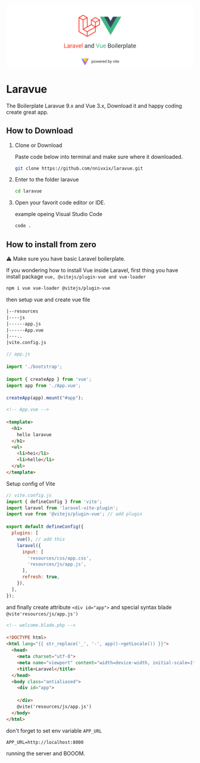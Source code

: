 ![laravue image](https://raw.githubusercontent.com/nnivxix/myimages/main/images/laravue.jpg)

# Laravue

The Boilerplate Laravue 9.x and Vue 3.x, Download it and happy coding create great app. 

## How to Download

1. Clone or Download
    
    Paste code below into terminal and make sure where it downloaded.
    ```bash
    git clone https://github.com/nnivxix/laravue.git
    ```

2. Enter to the folder laravue
    ```bash
    cd laravue
    ```

3. Open your favorit code editor or IDE.

    example opeing Visual Studio Code
    ```bash
    code .
    ```


## How to install from zero

⚠️ Make sure you have basic Laravel boilerplate.

If you wondering how to install Vue inside Laravel, first thing you have install package `vue, @vitejs/plugin-vue and vue-loader `

```bash
npm i vue vue-loader @vitejs/plugin-vue 
```

then setup vue and create vue file

```bash
|--resources
|----js
|------app.js
|------App.vue
|---..
|vite.config.js
```

```js
// app.js

import './bootstrap';

import { createApp } from 'vue';
import app from './App.vue';

createApp(app).mount("#app");
```

```html
<!-- App.vue -->

<template>
  <h1>
    hello laravue
  </h1>
  <ul>
    <li>hei</li>
    <li>hello</li>
  </ul>
</template>
```

Setup config of Vite

```js
// vite.config.js
import { defineConfig } from 'vite';
import laravel from 'laravel-vite-plugin';
import vue from '@vitejs/plugin-vue'; // add plugin

export default defineConfig({
  plugins: [
    vue(), // add this
    laravel({
      input: [
        'resources/css/app.css',
        'resources/js/app.js',
      ],
      refresh: true,
    }),
  ],
});

```

and finally create attribute `<div id="app">` and special syntax blade `@vite'resources/js/app.js')`

```html
<!-- welcome.blade.php -->

<!DOCTYPE html>
<html lang="{{ str_replace('_', '-', app()->getLocale()) }}">
  <head>
    <meta charset="utf-8">
    <meta name="viewport" content="width=device-width, initial-scale=1">
    <title>Laravel</title>
  </head>
  <body class="antialiased">
    <div id="app">

    </div>
    @vite('resources/js/app.js')
  </body>
</html>

```

don't forget to set env variable `APP_URL`

```env
APP_URL=http://localhost:8000
```

running the server and BOOOM.